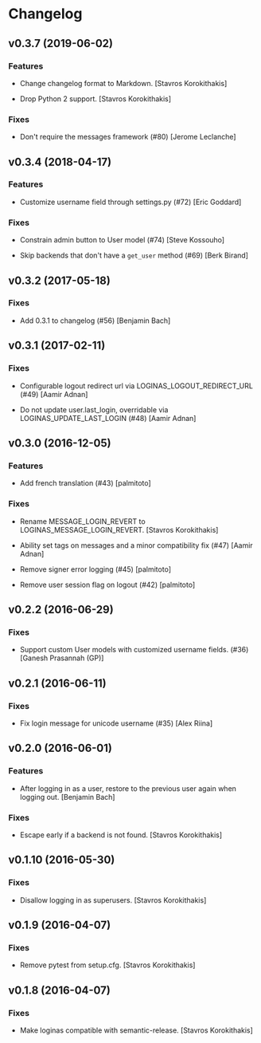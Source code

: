 # Changelog


## v0.3.7 (2019-06-02)

### Features

* Change changelog format to Markdown. [Stavros Korokithakis]

* Drop Python 2 support. [Stavros Korokithakis]

### Fixes

* Don't require the messages framework (#80) [Jerome Leclanche]


## v0.3.4 (2018-04-17)

### Features

* Customize username field through settings.py (#72) [Eric Goddard]

### Fixes

* Constrain admin button to User model (#74) [Steve Kossouho]

* Skip backends that don't have a `get_user` method (#69) [Berk Birand]


## v0.3.2 (2017-05-18)

### Fixes

* Add 0.3.1 to changelog (#56) [Benjamin Bach]


## v0.3.1 (2017-02-11)

### Fixes

* Configurable logout redirect url via LOGINAS_LOGOUT_REDIRECT_URL (#49) [Aamir Adnan]

* Do not update user.last_login, overridable via LOGINAS_UPDATE_LAST_LOGIN (#48) [Aamir Adnan]


## v0.3.0 (2016-12-05)

### Features

* Add french translation (#43) [palmitoto]

### Fixes

* Rename MESSAGE_LOGIN_REVERT to LOGINAS_MESSAGE_LOGIN_REVERT. [Stavros Korokithakis]

* Ability set tags on messages and a minor compatibility fix (#47) [Aamir Adnan]

* Remove signer error logging (#45) [palmitoto]

* Remove user session flag on logout (#42) [palmitoto]


## v0.2.2 (2016-06-29)

### Fixes

* Support custom User models with customized username fields. (#36) [Ganesh Prasannah (GP)]


## v0.2.1 (2016-06-11)

### Fixes

* Fix login message for unicode username (#35) [Alex Riina]


## v0.2.0 (2016-06-01)

### Features

* After logging in as a user, restore to the previous user again when logging out. [Benjamin Bach]

### Fixes

* Escape early if a backend is not found. [Stavros Korokithakis]


## v0.1.10 (2016-05-30)

### Fixes

* Disallow logging in as superusers. [Stavros Korokithakis]


## v0.1.9 (2016-04-07)

### Fixes

* Remove pytest from setup.cfg. [Stavros Korokithakis]


## v0.1.8 (2016-04-07)

### Fixes

* Make loginas compatible with semantic-release. [Stavros Korokithakis]


